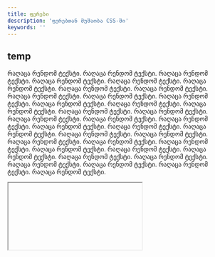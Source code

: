 ```yaml
---
title: ფერები
description: 'ფერებთან მუშაობა CSS-ში'
keywords: ''
---
```


## temp

რაღაცა რენდომ ტექსტი. რაღაცა რენდომ ტექსტი. რაღაცა რენდომ ტექსტი. რაღაცა რენდომ ტექსტი. რაღაცა რენდომ ტექსტი. რაღაცა რენდომ ტექსტი. რაღაცა რენდომ ტექსტი. რაღაცა რენდომ ტექსტი. რაღაცა რენდომ ტექსტი. რაღაცა რენდომ ტექსტი. რაღაცა რენდომ ტექსტი. რაღაცა რენდომ ტექსტი. რაღაცა რენდომ ტექსტი. რაღაცა რენდომ ტექსტი. რაღაცა რენდომ ტექსტი. რაღაცა რენდომ ტექსტი. რაღაცა რენდომ ტექსტი. რაღაცა რენდომ ტექსტი. რაღაცა რენდომ ტექსტი. რაღაცა რენდომ ტექსტი. რაღაცა რენდომ ტექსტი. რაღაცა რენდომ ტექსტი. რაღაცა რენდომ ტექსტი. რაღაცა რენდომ ტექსტი. რაღაცა რენდომ ტექსტი. რაღაცა რენდომ ტექსტი. რაღაცა რენდომ ტექსტი. რაღაცა რენდომ ტექსტი. რაღაცა რენდომ ტექსტი. რაღაცა რენდომ ტექსტი. რაღაცა რენდომ ტექსტი. რაღაცა რენდომ ტექსტი. რაღაცა რენდომ ტექსტი. რაღაცა რენდომ ტექსტი. რაღაცა რენდომ ტექსტი. რაღაცა რენდომ ტექსტი.

<iframe data-url="guides/html-css-color" data-title="CSS ფერების მაგალითი" data-height="4350"></iframe>
